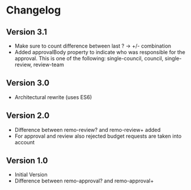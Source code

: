 Changelog
====

Version 3.1
-----
* Make sure to count difference between last ? -> +/- combination
* Added approvalBody property to indicate who was responsible for the approval. This is one of the following: single-council, council, single-review, review-team

Version 3.0
-----
* Architectural rewrite (uses ES6)

Version 2.0
-----
* Difference between remo-review? and remo-review+ added
* For approval and review also rejected budget requests are taken into account

Version 1.0
----
* Initial Version
* Difference between remo-approval? and remo-approval+
